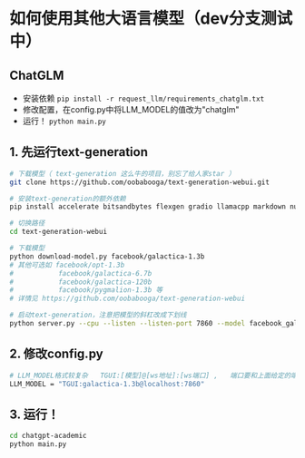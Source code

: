# 如何使用其他大语言模型（dev分支测试中）

## ChatGLM

- 安装依赖 `pip install -r request_llm/requirements_chatglm.txt`
- 修改配置，在config.py中将LLM_MODEL的值改为"chatglm"
- 运行！ `python main.py`

## 1. 先运行text-generation
``` sh
# 下载模型（ text-generation 这么牛的项目，别忘了给人家star ）
git clone https://github.com/oobabooga/text-generation-webui.git

# 安装text-generation的额外依赖
pip install accelerate bitsandbytes flexgen gradio llamacpp markdown numpy peft requests rwkv safetensors sentencepiece tqdm datasets git+https://github.com/huggingface/transformers

# 切换路径
cd text-generation-webui

# 下载模型
python download-model.py facebook/galactica-1.3b
# 其他可选如 facebook/opt-1.3b
#           facebook/galactica-6.7b
#           facebook/galactica-120b
#           facebook/pygmalion-1.3b 等
# 详情见 https://github.com/oobabooga/text-generation-webui

# 启动text-generation，注意把模型的斜杠改成下划线
python server.py --cpu --listen --listen-port 7860 --model facebook_galactica-1.3b
```

## 2. 修改config.py
``` sh
# LLM_MODEL格式较复杂   TGUI:[模型]@[ws地址]:[ws端口] ,   端口要和上面给定的端口一致
LLM_MODEL = "TGUI:galactica-1.3b@localhost:7860"
```

## 3. 运行！
``` sh
cd chatgpt-academic
python main.py
```
